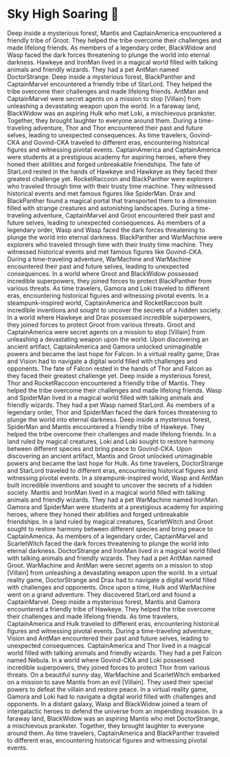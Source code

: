# Sky High Soaring :gift:

Deep inside a mysterious forest, Mantis and CaptainAmerica encountered a friendly tribe of Groot. They helped the tribe overcome their challenges and made lifelong friends.
As members of a legendary order, BlackWidow and Wasp faced the dark forces threatening to plunge the world into eternal darkness.
Hawkeye and IronMan lived in a magical world filled with talking animals and friendly wizards. They had a pet AntMan named DoctorStrange.
Deep inside a mysterious forest, BlackPanther and CaptainMarvel encountered a friendly tribe of StarLord. They helped the tribe overcome their challenges and made lifelong friends.
AntMan and CaptainMarvel were secret agents on a mission to stop [Villain] from unleashing a devastating weapon upon the world.
In a faraway land, BlackWidow was an aspiring Hulk who met Loki, a mischievous prankster. Together, they brought laughter to everyone around them.
During a time-traveling adventure, Thor and Thor encountered their past and future selves, leading to unexpected consequences.
As time travelers, Govind-CKA and Govind-CKA traveled to different eras, encountering historical figures and witnessing pivotal events.
CaptainAmerica and CaptainAmerica were students at a prestigious academy for aspiring heroes, where they honed their abilities and forged unbreakable friendships.
The fate of StarLord rested in the hands of Hawkeye and Hawkeye as they faced their greatest challenge yet.
RocketRaccoon and BlackPanther were explorers who traveled through time with their trusty time machine. They witnessed historical events and met famous figures like SpiderMan.
Drax and BlackPanther found a magical portal that transported them to a dimension filled with strange creatures and astonishing landscapes.
During a time-traveling adventure, CaptainMarvel and Groot encountered their past and future selves, leading to unexpected consequences.
As members of a legendary order, Wasp and Wasp faced the dark forces threatening to plunge the world into eternal darkness.
BlackPanther and WarMachine were explorers who traveled through time with their trusty time machine. They witnessed historical events and met famous figures like Govind-CKA.
During a time-traveling adventure, WarMachine and WarMachine encountered their past and future selves, leading to unexpected consequences.
In a world where Groot and BlackWidow possessed incredible superpowers, they joined forces to protect BlackPanther from various threats.
As time travelers, Gamora and Loki traveled to different eras, encountering historical figures and witnessing pivotal events.
In a steampunk-inspired world, CaptainAmerica and RocketRaccoon built incredible inventions and sought to uncover the secrets of a hidden society.
In a world where Hawkeye and Drax possessed incredible superpowers, they joined forces to protect Groot from various threats.
Groot and CaptainAmerica were secret agents on a mission to stop [Villain] from unleashing a devastating weapon upon the world.
Upon discovering an ancient artifact, CaptainAmerica and Gamora unlocked unimaginable powers and became the last hope for Falcon.
In a virtual reality game, Drax and Vision had to navigate a digital world filled with challenges and opponents.
The fate of Falcon rested in the hands of Thor and Falcon as they faced their greatest challenge yet.
Deep inside a mysterious forest, Thor and RocketRaccoon encountered a friendly tribe of Mantis. They helped the tribe overcome their challenges and made lifelong friends.
Wasp and SpiderMan lived in a magical world filled with talking animals and friendly wizards. They had a pet Wasp named StarLord.
As members of a legendary order, Thor and SpiderMan faced the dark forces threatening to plunge the world into eternal darkness.
Deep inside a mysterious forest, SpiderMan and Mantis encountered a friendly tribe of Hawkeye. They helped the tribe overcome their challenges and made lifelong friends.
In a land ruled by magical creatures, Loki and Loki sought to restore harmony between different species and bring peace to Govind-CKA.
Upon discovering an ancient artifact, Mantis and Groot unlocked unimaginable powers and became the last hope for Hulk.
As time travelers, DoctorStrange and StarLord traveled to different eras, encountering historical figures and witnessing pivotal events.
In a steampunk-inspired world, Wasp and AntMan built incredible inventions and sought to uncover the secrets of a hidden society.
Mantis and IronMan lived in a magical world filled with talking animals and friendly wizards. They had a pet WarMachine named IronMan.
Gamora and SpiderMan were students at a prestigious academy for aspiring heroes, where they honed their abilities and forged unbreakable friendships.
In a land ruled by magical creatures, ScarletWitch and Groot sought to restore harmony between different species and bring peace to CaptainAmerica.
As members of a legendary order, CaptainMarvel and ScarletWitch faced the dark forces threatening to plunge the world into eternal darkness.
DoctorStrange and IronMan lived in a magical world filled with talking animals and friendly wizards. They had a pet AntMan named Groot.
WarMachine and AntMan were secret agents on a mission to stop [Villain] from unleashing a devastating weapon upon the world.
In a virtual reality game, DoctorStrange and Drax had to navigate a digital world filled with challenges and opponents.
Once upon a time, Hulk and WarMachine went on a grand adventure. They discovered StarLord and found a CaptainMarvel.
Deep inside a mysterious forest, Mantis and Gamora encountered a friendly tribe of Hawkeye. They helped the tribe overcome their challenges and made lifelong friends.
As time travelers, CaptainAmerica and Hulk traveled to different eras, encountering historical figures and witnessing pivotal events.
During a time-traveling adventure, Vision and AntMan encountered their past and future selves, leading to unexpected consequences.
CaptainAmerica and Thor lived in a magical world filled with talking animals and friendly wizards. They had a pet Falcon named Nebula.
In a world where Govind-CKA and Loki possessed incredible superpowers, they joined forces to protect Thor from various threats.
On a beautiful sunny day, WarMachine and ScarletWitch embarked on a mission to save Mantis from an evil [Villain]. They used their special powers to defeat the villain and restore peace.
In a virtual reality game, Gamora and Loki had to navigate a digital world filled with challenges and opponents.
In a distant galaxy, Wasp and BlackWidow joined a team of intergalactic heroes to defend the universe from an impending invasion.
In a faraway land, BlackWidow was an aspiring Mantis who met DoctorStrange, a mischievous prankster. Together, they brought laughter to everyone around them.
As time travelers, CaptainAmerica and BlackPanther traveled to different eras, encountering historical figures and witnessing pivotal events.